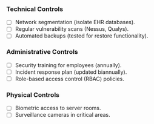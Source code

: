 ### Technical Controls  
- [ ] Network segmentation (isolate EHR databases).  
- [ ] Regular vulnerability scans (Nessus, Qualys).  
- [ ] Automated backups (tested for restore functionality).  

### Administrative Controls 
- [ ] Security training for employees (annually).  
- [ ] Incident response plan (updated biannually).  
- [ ] Role-based access control (RBAC) policies.  

### Physical Controls
- [ ] Biometric access to server rooms.  
- [ ] Surveillance cameras in critical areas.  
